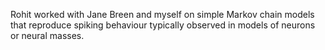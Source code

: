 Rohit worked with Jane Breen and myself on simple Markov chain models that reproduce spiking behaviour typically observed in models of neurons or neural masses.